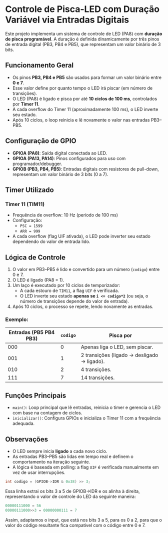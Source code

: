 # Controle de Pisca-LED com Duração Variável via Entradas Digitais

Este projeto implementa um sistema de controle de LED (PA8) com **duração de pisca programável**. A duração é definida dinamicamente por três pinos de entrada digital (PB3, PB4 e PB5), que representam um valor binário de 3 bits.

## Funcionamento Geral

- Os pinos **PB3, PB4 e PB5** são usados para formar um valor binário entre **0 e 7**.
- Esse valor define por quanto tempo o LED irá piscar (em número de transições).
- O LED (PA8) é ligado e pisca por até **10 ciclos de 100 ms**, controlados por **Timer 11**.
- A cada overflow do Timer 11 (aproximadamente 100 ms), o LED inverte seu estado.
- Após 10 ciclos, o loop reinicia e lê novamente o valor nas entradas PB3–PB5.

## Configuração de GPIO

- **GPIOA (PA8)**: Saída digital conectada ao LED.
- **GPIOA (PA13, PA14)**: Pinos configurados para uso com programador/debugger.
- **GPIOB (PB3, PB4, PB5)**: Entradas digitais com resistores de pull-down, representam um valor binário de 3 bits (0 a 7).

## Timer Utilizado

### Timer 11 (TIM11)

- Frequência de overflow: 10 Hz (período de 100 ms)
- Configuração:
  - `PSC = 1599`
  - `ARR = 999`
- A cada overflow (flag UIF ativada), o LED pode inverter seu estado dependendo do valor de entrada lido.

## Lógica de Controle

1. O valor em PB3–PB5 é lido e convertido para um número (`codigo`) entre 0 e 7.
2. O LED é ligado (PA8 = 1).
3. Um laço é executado por 10 ciclos de temporizador:
   - A cada estouro de `TIM11`, a flag `UIF` é verificada.
   - O LED inverte seu estado **apenas se `i <= codigo*2`** (ou seja, o número de transições depende do valor de entrada).
4. Após 10 ciclos, o processo se repete, lendo novamente as entradas.

### Exemplo:

| Entradas (PB5 PB4 PB3) | `codigo` | Pisca por |
|------------------------|----------|-----------|
| 000                    | 0        | Apenas liga o LED, sem piscar. |
| 001                    | 1        | 2 transições (ligado → desligado → ligado). |
| 010                    | 2        | 4 transições. |
| 111                    | 7        | 14 transições. |

## Funções Principais

- `main()`: Loop principal que lê entradas, reinicia o timer e gerencia o LED com base na contagem de ciclos.
- `inicializar()`: Configura GPIOs e inicializa o Timer 11 com a frequência adequada.

## Observações

- O LED sempre inicia **ligado** a cada novo ciclo.
- As entradas PB3–PB5 são lidas em tempo real e definem o comportamento na iteração seguinte.
- A lógica é baseada em polling: a flag `UIF` é verificada manualmente em vez de usar interrupções.

```c
int codigo = (GPIOB->IDR & 0x38) >> 3;
```
Essa linha extrai os bits 3 a 5 de GPIOB->IDR e os alinha à direita, representando o valor de controle do LED da seguinte maneira:

```c
00000111000 = 56
00000111000>>3 = 00000000111 = 7
```
Assim, adaptamos o input, que está nos bits 3 a 5, para os 0 a 2, para que o valor do código resultante fica compatível com o código entre 0 e 7.